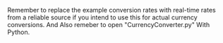 Remember to replace the example conversion rates with real-time rates from a reliable source if you intend to use this for actual currency conversions. And Also remeber to open "CurrencyConverter.py" With Python.
